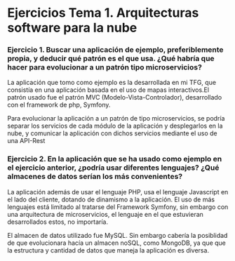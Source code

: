 # Ejercicios Tema 1. Arquitecturas software para la nube

### Ejercicio 1. Buscar una aplicación de ejemplo, preferiblemente propia, y deducir qué patrón es el que usa. ¿Qué habría que hacer para evolucionar a un patrón tipo microservicios?

La aplicación que tomo como ejemplo es la desarrollada en mi TFG, que consistía en una aplicación basada en el uso de mapas interactivos.El patrón usado fue el patrón MVC (Modelo-Vista-Controlador), desarrollado con el framework de php, Symfony.

Para evolucionar la aplicación a un patrón de tipo microservicios, se podría separar los servicios de cada módulo de la aplicación y desplegarlos en la nube, y comunicar la aplicación con dichos servicios mediante el uso de una API-Rest

### Ejercicio 2. En la aplicación que se ha usado como ejemplo en el ejercicio anterior, ¿podría usar diferentes lenguajes? ¿Qué almacenes de datos serían los más convenientes?

La aplicación además de usar el lenguaje PHP, usa el lenguaje Javascript en el lado del cliente, dotando de dinamismo a la aplicación. El uso de más lenguajes está limitado al tratarse del Framework Symfony, sin embargo con una arquitectura de microservicios, el lenguaje en el que estuvieran desarrollados estos, no importaría.

El almacen de datos utilizado fue MySQL. Sin embargo cabería la posiblidad de que evolucionara hacía un almacen noSQL, como MongoDB, ya que que la estructura y cantidad de datos que maneja la aplicación es diversa.